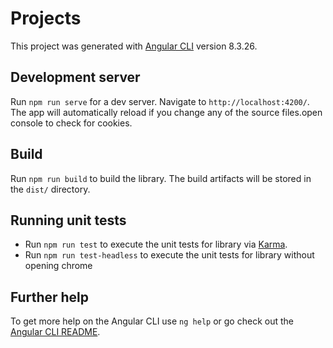 # Projects

This project was generated with [Angular CLI](https://github.com/angular/angular-cli) version 8.3.26.

## Development server

Run `npm run serve` for a dev server. Navigate to `http://localhost:4200/`. The app will automatically reload if you change any of the source files.open console to check for cookies.


## Build

Run `npm run build` to build the library. The build artifacts will be stored in the `dist/` directory.
## Running unit tests

* Run `npm run test` to execute the unit tests for library via [Karma](https://karma-runner.github.io).
* Run `npm run test-headless` to execute the unit tests for library without opening chrome


## Further help

To get more help on the Angular CLI use `ng help` or go check out the [Angular CLI README](https://github.com/angular/angular-cli/blob/master/README.md).
